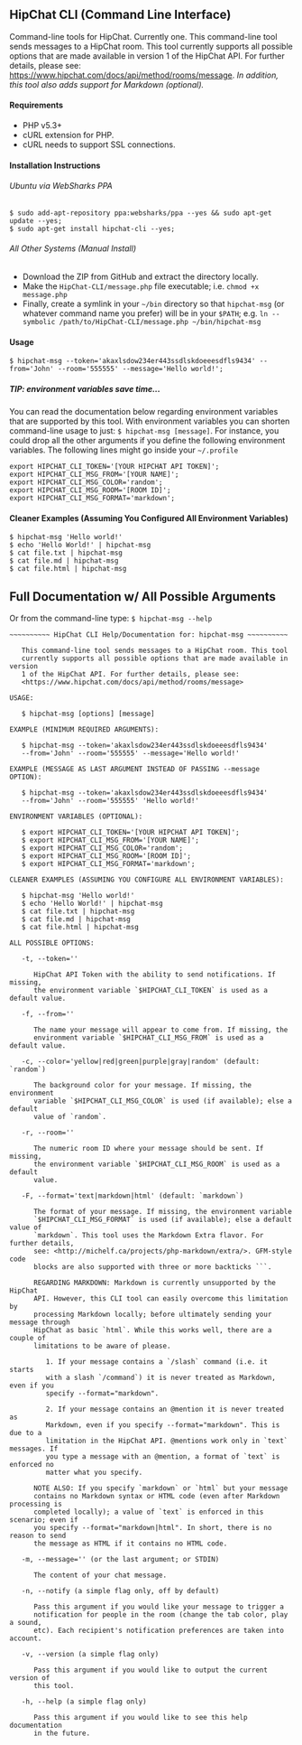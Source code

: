 ## HipChat CLI (Command Line Interface)

Command-line tools for HipChat. Currently one. This command-line tool sends messages to a HipChat room. This tool currently supports all possible options that are made available in version 1 of the HipChat API. For further details, please see: <https://www.hipchat.com/docs/api/method/rooms/message>. *In addition, this tool also adds support for Markdown (optional).*

#### Requirements

- PHP v5.3+
- cURL extension for PHP.
- cURL needs to support SSL connections.

#### Installation Instructions

###### Ubuntu via WebSharks PPA

```
$ sudo add-apt-repository ppa:websharks/ppa --yes && sudo apt-get update --yes;
$ sudo apt-get install hipchat-cli --yes;
```

###### All Other Systems (Manual Install)

- Download the ZIP from GitHub and extract the directory locally.
- Make the `HipChat-CLI/message.php` file executable; i.e. `chmod +x message.php`
- Finally, create a symlink in your `~/bin` directory so that `hipchat-msg` (or whatever command name you prefer) will be in your `$PATH`; e.g. `ln --symbolic /path/to/HipChat-CLI/message.php ~/bin/hipchat-msg`

#### Usage

```
$ hipchat-msg --token='akaxlsdow234er443ssdlskdoeeesdfls9434' --from='John' --room='555555' --message='Hello world!';
```

##### **TIP:** environment variables save time...

You can read the documentation below regarding environment variables that are supported by this tool. With environment variables you can shorten command-line usage to just: `$ hipchat-msg [message]`. For instance, you could drop all the other arguments if you define the following environment variables. The following lines might go inside your `~/.profile`

```
export HIPCHAT_CLI_TOKEN='[YOUR HIPCHAT API TOKEN]';
export HIPCHAT_CLI_MSG_FROM='[YOUR NAME]';
export HIPCHAT_CLI_MSG_COLOR='random';
export HIPCHAT_CLI_MSG_ROOM='[ROOM ID]';
export HIPCHAT_CLI_MSG_FORMAT='markdown';
```

#### Cleaner Examples (Assuming You Configured All Environment Variables)

```
$ hipchat-msg 'Hello world!'
$ echo 'Hello World!' | hipchat-msg
$ cat file.txt | hipchat-msg
$ cat file.md | hipchat-msg
$ cat file.html | hipchat-msg
```

## Full Documentation w/ All Possible Arguments
Or from the command-line type: `$ hipchat-msg --help`

	~~~~~~~~~~ HipChat CLI Help/Documentation for: hipchat-msg ~~~~~~~~~~

	   This command-line tool sends messages to a HipChat room. This tool
	   currently supports all possible options that are made available in version
	   1 of the HipChat API. For further details, please see:
	   <https://www.hipchat.com/docs/api/method/rooms/message>

	USAGE:

	   $ hipchat-msg [options] [message]

	EXAMPLE (MINIMUM REQUIRED ARGUMENTS):

	   $ hipchat-msg --token='akaxlsdow234er443ssdlskdoeeesdfls9434'
	   --from='John' --room='555555' --message='Hello world!'

	EXAMPLE (MESSAGE AS LAST ARGUMENT INSTEAD OF PASSING --message OPTION):

	   $ hipchat-msg --token='akaxlsdow234er443ssdlskdoeeesdfls9434'
	   --from='John' --room='555555' 'Hello world!'

	ENVIRONMENT VARIABLES (OPTIONAL):

	   $ export HIPCHAT_CLI_TOKEN='[YOUR HIPCHAT API TOKEN]';
	   $ export HIPCHAT_CLI_MSG_FROM='[YOUR NAME]';
	   $ export HIPCHAT_CLI_MSG_COLOR='random';
	   $ export HIPCHAT_CLI_MSG_ROOM='[ROOM ID]';
	   $ export HIPCHAT_CLI_MSG_FORMAT='markdown';

	CLEANER EXAMPLES (ASSUMING YOU CONFIGURE ALL ENVIRONMENT VARIABLES):

	   $ hipchat-msg 'Hello world!'
	   $ echo 'Hello World!' | hipchat-msg
	   $ cat file.txt | hipchat-msg
	   $ cat file.md | hipchat-msg
	   $ cat file.html | hipchat-msg

	ALL POSSIBLE OPTIONS:

	   -t, --token=''

	      HipChat API Token with the ability to send notifications. If missing,
	      the environment variable `$HIPCHAT_CLI_TOKEN` is used as a default value.

	   -f, --from=''

	      The name your message will appear to come from. If missing, the
	      environment variable `$HIPCHAT_CLI_MSG_FROM` is used as a default value.

	   -c, --color='yellow|red|green|purple|gray|random' (default: `random`)

	      The background color for your message. If missing, the environment
	      variable `$HIPCHAT_CLI_MSG_COLOR` is used (if available); else a default
	      value of `random`.

	   -r, --room=''

	      The numeric room ID where your message should be sent. If missing,
	      the environment variable `$HIPCHAT_CLI_MSG_ROOM` is used as a default
	      value.

	   -F, --format='text|markdown|html' (default: `markdown`)

	      The format of your message. If missing, the environment variable
	      `$HIPCHAT_CLI_MSG_FORMAT` is used (if available); else a default value of
	      `markdown`. This tool uses the Markdown Extra flavor. For further details,
	      see: <http://michelf.ca/projects/php-markdown/extra/>. GFM-style code
	      blocks are also supported with three or more backticks ```.

	      REGARDING MARKDOWN: Markdown is currently unsupported by the HipChat
	      API. However, this CLI tool can easily overcome this limitation by
	      processing Markdown locally; before ultimately sending your message through
	      HipChat as basic `html`. While this works well, there are a couple of
	      limitations to be aware of please.

	         1. If your message contains a `/slash` command (i.e. it starts
	         with a slash `/command`) it is never treated as Markdown, even if you
	         specify --format="markdown".

	         2. If your message contains an @mention it is never treated as
	         Markdown, even if you specify --format="markdown". This is due to a
	         limitation in the HipChat API. @mentions work only in `text` messages. If
	         you type a message with an @mention, a format of `text` is enforced no
	         matter what you specify.

	      NOTE ALSO: If you specify `markdown` or `html` but your message
	      contains no Markdown syntax or HTML code (even after Markdown processing is
	      completed locally); a value of `text` is enforced in this scenario; even if
	      you specify --format="markdown|html". In short, there is no reason to send
	      the message as HTML if it contains no HTML code.

	   -m, --message='' (or the last argument; or STDIN)

	      The content of your chat message.

	   -n, --notify (a simple flag only, off by default)

	      Pass this argument if you would like your message to trigger a
	      notification for people in the room (change the tab color, play a sound,
	      etc). Each recipient's notification preferences are taken into account.

	   -v, --version (a simple flag only)

	      Pass this argument if you would like to output the current version of
	      this tool.

	   -h, --help (a simple flag only)

	      Pass this argument if you would like to see this help documentation
	      in the future.
